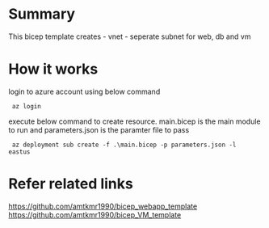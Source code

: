 <h1> Summary </h1>
This bicep template creates 
- vnet 
- seperate subnet for web, db and vm 

<h1> How it works </h1>

login to azure account using below command 

<code> az login </code>

execute below command to create resource. main.bicep is the main module to run and parameters.json is the paramter file to pass 

<code> az deployment sub create -f .\main.bicep -p parameters.json -l eastus </code>

<h1> Refer related links </h1>

https://github.com/amtkmr1990/bicep_webapp_template
https://github.com/amtkmr1990/bicep_VM_template
